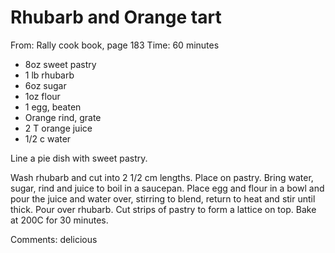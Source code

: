 # Rhubarb and Orange tart
From: Rally cook book, page 183
Time: 60 minutes

* 8oz sweet pastry
* 1 lb rhubarb
* 6oz sugar
* 1oz flour
* 1 egg, beaten
* Orange rind, grate
* 2 T orange juice
* 1/2 c water

Line a pie dish with sweet pastry.  

Wash rhubarb and cut into 2 1/2 cm lengths.  Place on pastry.  Bring water, sugar, rind and juice to boil in a saucepan.  Place egg and flour in a bowl and pour the juice and water over, stirring to blend, return to heat and stir until thick.  Pour over rhubarb.  Cut strips of pastry to form a lattice on top.  Bake at 200C for 30 minutes.

Comments: delicious


